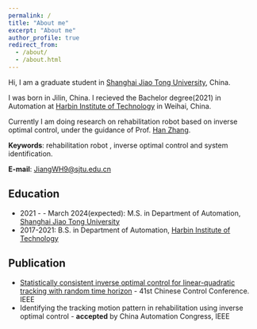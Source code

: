 ```yaml
---
permalink: /
title: "About me"
excerpt: "About me"
author_profile: true
redirect_from: 
  - /about/
  - /about.html
---
```


Hi, I am a graduate student in [Shanghai Jiao Tong University](https://en.sjtu.edu.cn/), China.

I was born in Jilin, China. I recieved the Bachelor degree(2021) in Automation at [Harbin Institute of Technology](http://en.hit.edu.cn/) in Weihai, China.

Currently I am doing research on rehabilitation robot based on inverse optimal control, under the guidance of  Prof. [Han Zhang](https://zhanghan-tc.github.io/).


 **Keywords**: rehabilitation robot ,  inverse optimal control and system identification.

**E-mail**: JiangWH9@sjtu.edu.cn

Education
------
- 2021 - - March 2024(expected): M.S. in Department of Automation, [Shanghai Jiao Tong University](https://en.sjtu.edu.cn/)
- 2017-2021: B.S. in Department of Automation, [Harbin Institute of Technology](http://en.hit.edu.cn/)

Publication
------
- [Statistically consistent inverse optimal control for linear-quadratic tracking with random time horizon](https://ieeexplore.ieee.org/abstract/document/9902327) - 41st Chinese Control Conference. IEEE
- Identifying the tracking motion pattern in rehabilitation using inverse optimal control - **accepted** by China Automation Congress, IEEE

<!--
My designed robot platform: solidworks
![solidworks](/images/robot.png)
-->
